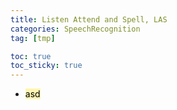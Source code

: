 ```yaml
---
title: Listen Attend and Spell, LAS
categories: SpeechRecognition
tag: [tmp]

toc: true
toc_sticky: true
---
```


- <mark style='background-color: #fff5b1'> asd </mark>



